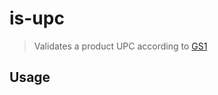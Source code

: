 # is-upc

> Validates a product UPC according to [GS1](https://www.gs1.org/services/how-calculate-check-digit-manually)

## Usage

